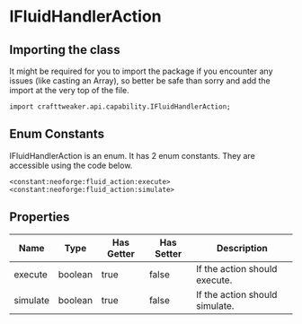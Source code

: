# IFluidHandlerAction

## Importing the class

It might be required for you to import the package if you encounter any issues (like casting an Array), so better be safe than sorry and add the import at the very top of the file.
```zenscript
import crafttweaker.api.capability.IFluidHandlerAction;
```


## Enum Constants

IFluidHandlerAction is an enum. It has 2 enum constants. They are accessible using the code below.

```zenscript
<constant:neoforge:fluid_action:execute>
<constant:neoforge:fluid_action:simulate>
```
## Properties

|   Name   |  Type   | Has Getter | Has Setter |          Description           |
|----------|---------|------------|------------|--------------------------------|
| execute  | boolean | true       | false      | If the action should execute.  |
| simulate | boolean | true       | false      | If the action should simulate. |

